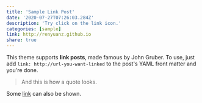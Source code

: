 ```yaml
---
title: 'Sample Link Post'
date: '2020-07-27T07:26:03.284Z'
description: 'Try click on the link icon.'
categories: [sample]
link: http://renyuanz.github.io
share: true
---
```


This theme supports **link posts**, made famous by John Gruber. To use, just add `link: http://url-you-want-linked` to the post's YAML front matter and you're done.

> And this is how a quote looks.

Some [link](http://renyuanz.github.io) can also be shown.
